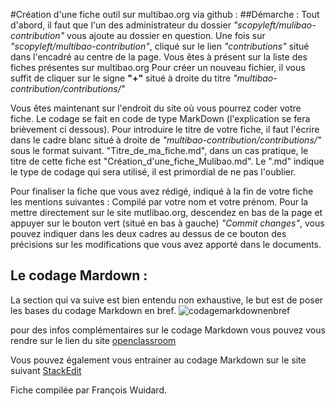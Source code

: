 #Création d'une fiche outil sur multibao.org via github :
##Démarche :
Tout d'abord, il faut que l'un des administrateur du dossier *"scopyleft/mulibao-contribution"* vous ajoute au dossier en question.
Une fois sur *"scopyleft/multibao-contribution"*, cliqué sur le lien *"contributions"* situé dans l'encadré au centre de la page.
Vous êtes à présent sur la liste des fiches présentes sur multibao.org
Pour créer un nouveau fichier, il vous suffit de cliquer sur le signe **"+"** situé à droite du titre  *"multibao-contribution/contributions/"*

Vous êtes maintenant sur l'endroit du site où vous pourrez coder votre fiche. Le codage se fait en code de type MarkDown (l'explication se fera brièvement ci dessous).
Pour introduire le titre de votre fiche, il faut l'écrire dans le cadre blanc situé à droite de *"multibao-contribution/contributions/"* sous le format suivant. 
"Titre_de_ma_fiche.md", dans un cas pratique, le titre de cette fiche est "Création_d'une_fiche_Mulibao.md". 
Le ".md" indique le type de codage qui sera utilisé, il est primordial de ne pas l'oublier. 

Pour finaliser la fiche que vous avez rédigé, indiqué à la fin de votre fiche les mentions suivantes : Compilé par votre nom et votre prénom. Pour la mettre directement sur le site mutlibao.org, descendez en bas de la page et appuyer sur le bouton vert (situé en bas à gauche) *"Commit changes"*, vous pouvez indiquer dans les deux cadres au dessus de ce bouton des précisions sur les modifications que vous avez apporté dans le documents.

## Le codage Mardown : 
La section qui va suive est bien entendu non exhaustive, le but est de poser les bases du codage Markdown en bref. 
![codagemarkdownenbref](https://fbcdn-sphotos-h-a.akamaihd.net/hphotos-ak-xpf1/v/t34.0-12/11006058_10205970112069175_47007984_n.jpg?oh=aee8c7b5f4dc07d039d2f293ade28cc0&oe=54EE4965&__gda__=1424839925_21f5eb90021622959e36a41fe8f678d8)

pour des infos complémentaires sur le codage Markdown vous pouvez vous rendre sur le lien du site [openclassroom](http://openclassrooms.com/courses/redigez-en-markdown)

Vous pouvez également vous entrainer au codage Markdown sur le site suivant [StackEdit](https://stackedit.io/editor)

Fiche compilée par François Wuidard.






